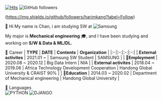 [![Hits](https://hits.seeyoufarm.com/api/count/incr/badge.svg?url=https%3A%2F%2Fgithub.com%2FDongChanKIM2&count_bg=%2379C83D&title_bg=%23555555&icon=&icon_color=%23E7E7E7&title=hits&edge_flat=false)](https://hits.seeyoufarm.com)
![GitHub followers](https://img.shields.io/github/followers/Dongchankim2?label=Follow)

(https://img.shields.io/github/followers/harimkang?label=Follow)

👋 Hi My name is Chan, i am studying SW at ![Samsung](https://img.shields.io/badge/-Samsung-0071C5?style=flat-square&logo=samsung&logoColor=white)

My major is **Mechanical engineering** :mortar_board:, and I have been studying and working on **S/W & Data & ML/DL.**

:necktie: Career
| **TYPE** | **DATE** | **Contents** | **Organization** |
|:-:|:-:|:-:|:-:|
| **External activites** | 2021.01 ~ | Samsung SW Student | SAMSUNG |
| **:office:Employment** | 2020.08 ~ 2020.12 | Big Data Intern | NIA |
| **External activites** | 2018.04 ~ 2019.06 | Africa Technology Development Cooperation | Handong Global University  & CRAIST 90% |
| **:book:Education** | 2014.03 ~ 2020.02 | Department of Mechanical engineering  | Handong Global University |


:flags: Languages    
![PYTHON](https://img.shields.io/badge/PYTHON-%E2%98%85%E2%98%85%E2%98%85%E2%98%85%E2%98%86-0696D7?style=plastic&logo=Python&logoColor=white)
![DJANGO](https://img.shields.io/badge/DJANGO-★★★☆☆-092E20?style=plastic&logo=Django&logoColor=white)





##


<!--
**DongChanKIM2/DongChanKIM2** is a ✨ _special_ ✨ repository because its `README.md` (this file) appears on your GitHub profile.

Here are some ideas to get you started:

- 🔭 I’m currently working on ...
- 🌱 I’m currently learning ...
- 👯 I’m looking to collaborate on ...
- 🤔 I’m looking for help with ...
- 💬 Ask me about ...
- 📫 How to reach me: ...
- 😄 Pronouns: ...
- ⚡ Fun fact: ...
-->
